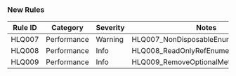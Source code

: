 ### New Rules
Rule ID | Category | Severity | Notes
--------|----------|----------|-------
HLQ007  | Performance |  Warning | HLQ007_NonDisposableEnumeratorAnalyzer
HLQ008  | Performance |  Info | HLQ008_ReadOnlyRefEnumerableAnalyzer
HLQ009  | Performance |  Info | HLQ009_RemoveOptionalMethods
